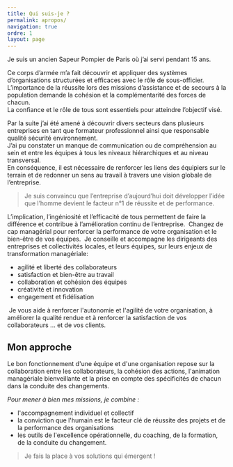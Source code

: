 ```yaml
---
title: Qui suis-je ?
permalink: apropos/
navigation: true
ordre: 1
layout: page
---
```


Je suis un ancien Sapeur Pompier de Paris où j’ai servi pendant 15 ans.

Ce corps d’armée m’a fait découvrir et appliquer des systèmes d’organisations structurées et efficaces avec le rôle de sous-officier.  
L’importance de la réussite lors des missions d’assistance et de secours à la population demande la cohésion et la complémentarité des forces de chacun.  
La confiance et le rôle de tous sont essentiels pour atteindre l’objectif visé.
 
Par la suite j’ai été amené à découvrir divers secteurs dans plusieurs entreprises en tant que formateur professionnel ainsi que responsable qualité sécurité environnement.  
J’ai pu constater un manque de communication ou de compréhension au sein et entre les équipes à tous les niveaux hiérarchiques et au niveau transversal.  
En conséquence, il est nécessaire de renforcer les liens des équipiers sur le terrain et de redonner un sens au travail à travers une vision globale de l’entreprise.

 > Je suis convaincu que l’entreprise d’aujourd’hui doit développer l’idée que l’homme devient le facteur n°1 de réussite et de performance.

L’implication, l’ingéniosité et l’efficacité de tous permettent de faire la différence et contribue à l’amélioration continu de l’entreprise.
​
Changez de cap managérial pour renforcer la performance de votre organisation et le bien-être de vos équipes.
​
Je conseille et accompagne les dirigeants des entreprises et collectivités locales,  et leurs équipes, sur leurs enjeux de transformation managériale:
​
 - agilité et liberté des collaborateurs
 - satisfaction et bien-être au travail
 - collaboration et cohésion des équipes
 - créativité et innovation 
 - engagement et fidélisation

​
Je vous aide à renforcer l'autonomie et l'agilité de votre organisation, à améliorer la qualité rendue et à renforcer la satisfaction de vos collaborateurs  ... et de vos clients.
 
## Mon approche

Le bon fonctionnement d'une équipe et d'une organisation repose sur la collaboration entre les collaborateurs, la cohésion des actions, l'animation managériale bienveillante et la prise en compte des spécificités de chacun dans la conduite des changements. 
​
 
*Pour mener à bien mes missions, je combine :*
​
 - l'accompagnement individuel et collectif
 - la conviction que l'humain est le facteur clé de réussite des projets et de la performance des organisations
 - les outils de l'excellence opérationnelle, du coaching, de la formation, de la conduite du changement.

 > Je fais la place à vos solutions qui émergent !